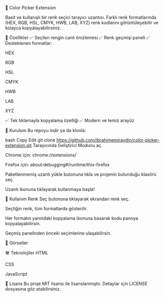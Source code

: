 🎨 Color Picker Extension


Basit ve kullanışlı bir renk seçici tarayıcı uzantısı.
Farklı renk formatlarında (HEX, RGB, HSL, CMYK, HWB, LAB, XYZ) renk kodlarını görüntüleyebilir ve kolayca kopyalayabilirsiniz.

🚀 Özellikler
✅ Seçilen rengin canlı önizlemesi
✅ Renk geçmişi paneli
✅ Desteklenen formatlar:

HEX

RGB

HSL

CMYK

HWB

LAB

XYZ

✅ Tek tıklamayla kopyalama özelliği
✅ Modern ve temiz arayüz

📂 Kurulum
Bu repoyu indir ya da klonla:

bash
Copy
Edit
git clone https://github.com/ibrahimemiraydin/color-picker-extension.git
Tarayıcında Geliştirici Modunu aç.

Chrome için: chrome://extensions/

Firefox için: about:debugging#/runtime/this-firefox

Paketlenmemiş uzantı yükle butonuna tıkla ve projenin bulunduğu klasörü seç.

Uzantı ikonuna tıklayarak kullanmaya başla!

🧪 Kullanım
Renk Seç butonuna tıklayarak ekrandan renk seç.

Seçtiğin renk, tüm formatlarda gösterilir.

Her formatın yanındaki kopyalama ikonuna basarak kodu panoya kopyalayabilirsin.

Geçmiş panelinden önceki seçimlerine ulaşabilirsin.

📸 Görseller


🛠️ Teknolojiler
HTML

CSS

JavaScript

📄 Lisans
Bu proje MIT lisansı ile lisanslanmıştır.
Detaylar için LICENSE dosyasına göz atabilirsiniz.